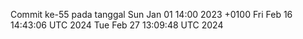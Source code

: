 Commit ke-55 pada tanggal Sun Jan 01 14:00 2023 +0100
Fri Feb 16 14:43:06 UTC 2024
Tue Feb 27 13:09:48 UTC 2024
